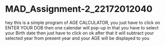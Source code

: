 # MAD_Assignment-2_22172012040
hey this is a simple program of AGE CALCULATOR, 
you just have to click on ENTER YOUR DOB then one calendar will pop-up in that you have to select your Birth date 
then just have to click on ok after that it will subtract your selected year from present year and your AGE will be displayed to you
